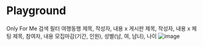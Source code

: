 # Playground
Only For Me
	검색	필터
여행동행	제목, 작성자, 내용	x
게시판	제목, 작성자, 내용	x
체팅	제목, 참여자, 내용	모집마감(기간, 인원), 성별(남, 여, 남녀), 나이
![image](https://user-images.githubusercontent.com/66865912/212586833-30e7fa61-b816-4089-a7c6-02bbd35c64bb.png)
